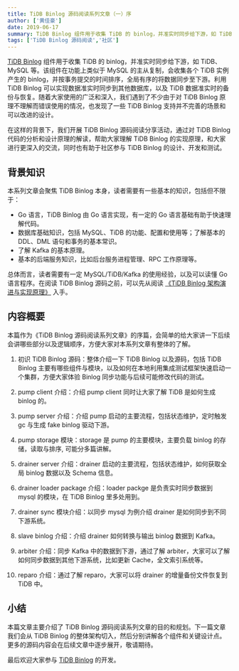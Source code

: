 ```yaml
---
title: TiDB Binlog 源码阅读系列文章（一）序
author: ['黄佳豪']
date: 2019-06-17
summary: TiDB Binlog 组件用于收集 TiDB 的 binlog，并准实时同步给下游，如 TiDB、MySQL 等。该组件在功能上类似于 MySQL 的主从复制，会收集各个 TiDB 实例产生的 binlog，并按事务提交的时间排序，全局有序的将数据同步至下游。
tags: ['TiDB Binlog 源码阅读','社区']
---
```


[TiDB Binlog](https://github.com/pingcap/tidb-binlog) 组件用于收集 TiDB 的 binlog，并准实时同步给下游，如 TiDB、MySQL 等。该组件在功能上类似于 MySQL 的主从复制，会收集各个 TiDB 实例产生的 binlog，并按事务提交的时间排序，全局有序的将数据同步至下游。利用 TiDB Binlog 可以实现数据准实时同步到其他数据库，以及 TiDB 数据准实时的备份与恢复。随着大家使用的广泛和深入，我们遇到了不少由于对 TiDB Binlog 原理不理解而错误使用的情况，也发现了一些 TiDB Binlog 支持并不完善的场景和可以改进的设计。

在这样的背景下，我们开展 TiDB Binlog 源码阅读分享活动，通过对 TiDB Binlog 代码的分析和设计原理的解读，帮助大家理解 TiDB Binlog 的实现原理，和大家进行更深入的交流，同时也有助于社区参与 TiDB Binlog 的设计、开发和测试。

## 背景知识

本系列文章会聚焦 TiDB Binlog 本身，读者需要有一些基本的知识，包括但不限于：

* Go 语言，TiDB Binlog 由 Go 语言实现，有一定的 Go 语言基础有助于快速理解代码。
* 数据库基础知识，包括 MySQL、TiDB 的功能、配置和使用等；了解基本的 DDL、DML 语句和事务的基本常识。
* 了解 Kafka 的基本原理。
* 基本的后端服务知识，比如后台服务进程管理、RPC 工作原理等。

总体而言，读者需要有一定 MySQL/TiDB/Kafka 的使用经验，以及可以读懂 Go 语言程序。在阅读 TiDB Binlog 源码之前，可以先从阅读 [《TiDB Binlog 架构演进与实现原理》](https://pingcap.com/blog-cn/tidb-ecosystem-tools-1/) 入手。

## 内容概要

本篇作为《TiDB Binlog 源码阅读系列文章》的序篇，会简单的给大家讲一下后续会讲哪些部分以及逻辑顺序，方便大家对本系列文章有整体的了解。

1.  初识 TiDB Binlog 源码：整体介绍一下 TiDB Binlog 以及源码，包括 TiDB Binlog 主要有哪些组件与模块，以及如何在本地利用集成测试框架快速启动一个集群，方便大家体验 Binlog 同步功能与后续可能修改代码的测试。

2.  pump client 介绍：介绍 pump client 同时让大家了解 TiDB 是如何生成 binlog 的。

3.  pump server 介绍：介绍 pump 启动的主要流程，包括状态维护，定时触发 gc 与生成 fake binlog 驱动下游。

4.  pump storage 模块：storage 是 pump 的主要模块，主要负载 binlog 的存储，读取与排序, 可能分多篇讲解。

5.  drainer server 介绍：drainer 启动的主要流程，包括状态维护，如何获取全局 binlog 数据以及 Schema 信息。

6.  drainer loader package 介绍：loader packge 是负责实时同步数据到 mysql 的模块，在 TiDB Binlog 里多处用到。

7.  drainer sync 模块介绍：以同步 mysql 为例介绍 drainer 是如何同步到不同下游系统。

8.  slave binlog 介绍：介绍 drainer 如何转换与输出 binlog 数据到 Kafka。

9.  arbiter 介绍：同步 Kafka 中的数据到下游，通过了解 arbiter，大家可以了解如何同步数据到其他下游系统，比如更新 Cache，全文索引系统等。

10.  reparo 介绍：通过了解 reparo，大家可以将 drainer 的增量备份文件恢复到 TiDB 中。

## 小结

本篇文章主要介绍了 TiDB Binlog 源码阅读系列文章的目的和规划。下一篇文章我们会从 TiDB Binlog 的整体架构切入，然后分别讲解各个组件和关键设计点。更多的源码内容会在后续文章中逐步展开，敬请期待。

最后欢迎大家参与 [TiDB Binlog](https://github.com/pingcap/tidb-binlog) 的开发。
